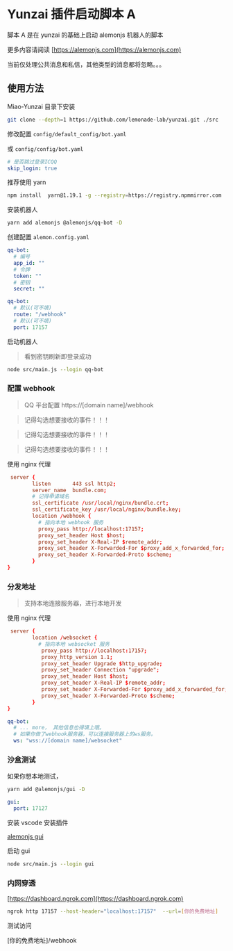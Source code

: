# Yunzai 插件启动脚本 A

脚本 A 是在 yunzai 的基础上启动 alemonjs 机器人的脚本

更多内容请阅读 [https://alemonjs.com](https://alemonjs.com)

当前仅处理公共消息和私信，其他类型的消息都将忽略。。。

## 使用方法

Miao-Yunzai 目录下安装

```sh
git clone --depth=1 https://github.com/lemonade-lab/yunzai.git ./src
```

修改配置 `config/default_config/bot.yaml`

或 `config/config/bot.yaml`

```yaml
# 是否跳过登录ICQQ
skip_login: true
```

推荐使用 yarn

```sh
npm install  yarn@1.19.1 -g --registry=https://registry.npmmirror.com
```

安装机器人

```sh
yarn add alemonjs @alemonjs/qq-bot -D
```

创建配置 `alemon.config.yaml`

```yaml
qq-bot:
  # 编号
  app_id: ""
  # 令牌
  token: ""
  # 密钥
  secret: ""
```

```yaml
qq-bot:
  # 默认(可不填)
  route: "/webhook"
  # 默认(可不填)
  port: 17157
```

启动机器人

> 看到密钥刷新即登录成功

```sh
node src/main.js --login qq-bot
```

### 配置 webhook

> QQ 平台配置 https://[domain name]/webhook

> 记得勾选想要接收的事件！！！

> 记得勾选想要接收的事件！！！

> 记得勾选想要接收的事件！！！

使用 nginx 代理

```conf
 server {
        listen       443 ssl http2;
        server_name  bundle.com;
        # 记得申请域名
        ssl_certificate /usr/local/nginx/bundle.crt;
        ssl_certificate_key /usr/local/nginx/bundle.key;
        location /webhook {
          # 指向本地 webhook 服务
          proxy_pass http://localhost:17157;
          proxy_set_header Host $host;
          proxy_set_header X-Real-IP $remote_addr;
          proxy_set_header X-Forwarded-For $proxy_add_x_forwarded_for;
          proxy_set_header X-Forwarded-Proto $scheme;
        }
}
```

### 分发地址

> 支持本地连接服务器，进行本地开发

使用 nginx 代理

```conf
 server {
        location /websocket {
          # 指向本地 websocket 服务
           proxy_pass http://localhost:17157;
           proxy_http_version 1.1;
           proxy_set_header Upgrade $http_upgrade;
           proxy_set_header Connection "upgrade";
           proxy_set_header Host $host;
           proxy_set_header X-Real-IP $remote_addr;
           proxy_set_header X-Forwarded-For $proxy_add_x_forwarded_for;
           proxy_set_header X-Forwarded-Proto $scheme;
        }
}
```

```yaml
qq-bot:
  # ... more， 其他信息也得填上哦。
  # 如果你做了webhook服务器，可以连接服务器上的ws服务。
  ws: "wss://[domain name]/websocket"
```

### 沙盒测试

如果你想本地测试，

```sh
yarn add @alemonjs/gui -D
```

```yaml
gui:
  port: 17127
```

安装 vscode 安装插件

[alemonjs gui](https://marketplace.visualstudio.com/items?itemName=lemonade-x.alemonjs-gui)

启动 gui

```sh
node src/main.js --login gui
```

### 内网穿透

[https://dashboard.ngrok.com](https://dashboard.ngrok.com)

```sh
ngrok http 17157 --host-header="localhost:17157"  --url=[你的免费地址]
```

测试访问

[你的免费地址]/webhook

